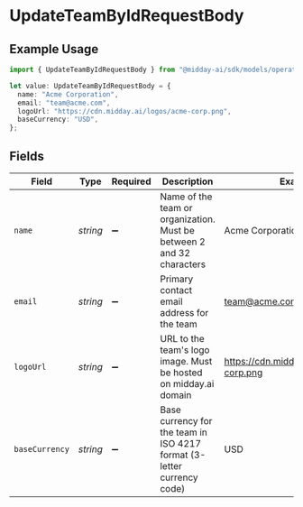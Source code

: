 # UpdateTeamByIdRequestBody

## Example Usage

```typescript
import { UpdateTeamByIdRequestBody } from "@midday-ai/sdk/models/operations";

let value: UpdateTeamByIdRequestBody = {
  name: "Acme Corporation",
  email: "team@acme.com",
  logoUrl: "https://cdn.midday.ai/logos/acme-corp.png",
  baseCurrency: "USD",
};
```

## Fields

| Field                                                                  | Type                                                                   | Required                                                               | Description                                                            | Example                                                                |
| ---------------------------------------------------------------------- | ---------------------------------------------------------------------- | ---------------------------------------------------------------------- | ---------------------------------------------------------------------- | ---------------------------------------------------------------------- |
| `name`                                                                 | *string*                                                               | :heavy_minus_sign:                                                     | Name of the team or organization. Must be between 2 and 32 characters  | Acme Corporation                                                       |
| `email`                                                                | *string*                                                               | :heavy_minus_sign:                                                     | Primary contact email address for the team                             | team@acme.com                                                          |
| `logoUrl`                                                              | *string*                                                               | :heavy_minus_sign:                                                     | URL to the team's logo image. Must be hosted on midday.ai domain       | https://cdn.midday.ai/logos/acme-corp.png                              |
| `baseCurrency`                                                         | *string*                                                               | :heavy_minus_sign:                                                     | Base currency for the team in ISO 4217 format (3-letter currency code) | USD                                                                    |